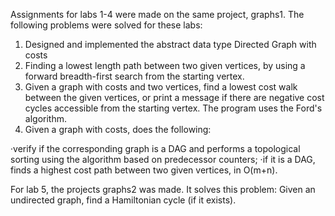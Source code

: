 Assignments for labs 1-4 were made on the same project, graphs1. The following problems were solved for these labs:

1. Designed and implemented the abstract data type Directed Graph with costs
2. Finding a lowest length path between two given vertices, by using a forward breadth-first search from the starting vertex.
3. Given a graph with costs and two vertices, find a lowest cost walk between the given vertices, or print a message if there are negative cost cycles accessible from the starting vertex. The program uses the Ford's algorithm.
4. Given a graph with costs, does the following:
  
  ·verify if the corresponding graph is a DAG and performs a topological sorting using the algorithm based on predecessor counters;
  ·if it is a DAG, finds a highest cost path between two given vertices, in O(m+n).
  
For lab 5, the projects graphs2 was made. It solves this problem: Given an undirected graph, find a Hamiltonian cycle (if it exists).
